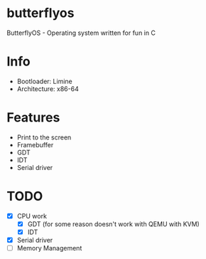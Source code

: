 # butterflyos
ButterflyOS - Operating system written for fun in C

# Info
- Bootloader: Limine
- Architecture: x86-64

# Features
- Print to the screen
- Framebuffer
- GDT
- IDT
- Serial driver

# TODO
- [X] CPU work
    - [X] GDT (for some reason doesn't work with QEMU with KVM)
    - [X] IDT
- [X] Serial driver
- [ ] Memory Management
